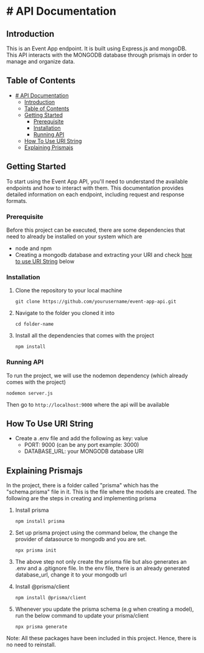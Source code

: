 # # API Documentation

## Introduction

This is an Event App endpoint. It is built using Express.js and mongoDB. This API interacts with the MONGODB database through prismajs in order to manage and organize data.

## Table of Contents

- [# API Documentation](#-api-documentation)
  - [Introduction](#introduction)
  - [Table of Contents](#table-of-contents)
  - [Getting Started](#getting-started)
    - [Prerequisite](#prerequisite)
    - [Installation](#installation)
    - [Running API](#running-api)
  - [How To Use URI String](#how-to-use-uri-string)
  - [Explaining Prismajs](#explaining-prismajs)

## Getting Started

To start using the Event App API, you'll need to understand the available endpoints and how to interact with them. This documentation provides detailed information on each endpoint, including request and response formats.

### Prerequisite

Before this project can be executed, there are some dependencies that need to already be installed on your system which are

- node and npm
- Creating a mongodb database and extracting your URI and check [how to use URI String](#how-to-use-uri-string) below

### Installation

1. Clone the repository to your local machine

   ```
   git clone https://github.com/yourusername/event-app-api.git
   ```

2. Navigate to the folder you cloned it into
   ```
   cd folder-name
   ```
3. Install all the dependencies that comes with the project
   ```
   npm install
   ```

### Running API

To run the project, we will use the nodemon dependency (which already comes with the project)

```
nodemon server.js
```

Then go to `http://localhost:9000` where the api will be available

## How To Use URI String

- Create a .env file and add the following as key: value
  - PORT: 9000 (can be any port example: 3000)
  - DATABASE_URL: your MONGODB database URI

## Explaining Prismajs

In the project, there is a folder called "prisma" which has the "schema.prisma" file in it. This is the file where the models are created. The following are the steps in creating and implementing prisma

1. Install prisma
   ```
   npm install prisma
   ```
2. Set up prisma project using the command below, the change the provider of datasource to mongodb and you are set.
   ```
   npx prisma init
   ```
3. The above step not only create the prisma file but also generates an .env and a .gitignore file. In the env file, there is an already generated database_url, change it to your mongodb url

4. Install @prisma/client

   ```
   npm install @prisma/client
   ```

5. Whenever you update the prisma schema (e.g when creating a model), run the below command to update your prisma/client
   ```
   npx prisma generate
   ```

Note: All these packages have been included in this project. Hence, there is no need to reinstall.
